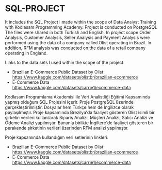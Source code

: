 # SQL-PROJECT

It includes the SQL Project I made within the scope of Data Analyst Training with Kodlasam Programming Academy. 
Project is conducted on PostgreSQL
The files were shared in both Turkish and English.
In project scope
Order Analysis, Customer Analysis, Seller Analysis and Payment Analysis were performed using the data of a company called Olist operating in Brazil.
In addition, RFM analysis was conducted on the data of a retail company operating in England.

Links to the data sets I used within the scope of the project:
  - Brazilian E-Commerce Public Dataset by Olist
    https://www.kaggle.com/datasets/olistbr/brazilian-ecommerce
  - E-Commerce Data
    https://www.kaggle.com/datasets/carrie1/ecommerce-data


Kodlasam Programlama Akademisi ile Veri Analistliği Eğitimi Kapsamında yapmış olduğum SQL Projesini içerir.
Proje PostgreSQL üzerinde gerçekleştirilmiştir.
Dosyalar hem Türkçe hem de İngilizce olarak paylaşılmıştır.
Proje kapsamında 
Brezilya'da faaliyet gösteren Olist isimli bir şirketin verileri kullanılarak Sipariş Analizi, Müşteri Analizi, Satıcı Analizi ve Ödeme Analizi yapılmıştır.
Bununla birlikte İngiltere'de faaliyet gösteren bir perakende şirketinin verileri üzerinden RFM analizi yapılmıştır.

Proje kapsamında kullandığım veri setlerinin linkleri:
  - Brazilian E-Commerce Public Dataset by Olist
    https://www.kaggle.com/datasets/olistbr/brazilian-ecommerce
  - E-Commerce Data
    https://www.kaggle.com/datasets/carrie1/ecommerce-data
